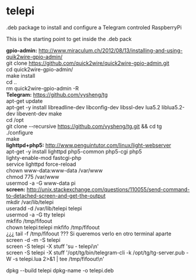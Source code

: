 # telepi
.deb package to install and configure a Telegram controled RaspberryPi

This is the starting point to get inside the .deb pack

**gpio-admin:** http://www.miraculum.ch/2012/08/13/installing-and-using-quik2wire-gpio-admin/  
git clone https://github.com/quick2wire/quick2wire-gpio-admin.git  
cd quick2wire-gpio-admin/  
make install  
cd ..  
rm quick2wire-gpio-admin -R  
**Telegram:** https://github.com/vysheng/tg  
apt-get update  
apt-get -y install libreadline-dev libconfig-dev libssl-dev lua5.2 liblua5.2-dev libevent-dev make  
cd /opt  
git clone --recursive https://github.com/vysheng/tg.git && cd tg  
./configure  
make  
**lighttpd+php5:** http://www.penguintutor.com/linux/light-webserver  
apt-get -y install lighttpd php5-common php5-cgi php5  
lighty-enable-mod fastcgi-php  
service lighttpd force-reload  
chown www-data:www-data /var/www  
chmod 775 /var/www  
usermod -a -G www-data pi  
**screen:** http://unix.stackexchange.com/questions/110055/send-command-to-detached-screen-and-get-the-output  
mkdir /var/lib/telepi  
useradd -d /var/lib/telepi telepi  
usermod -a -G tty telepi  
mkfifo /tmp/fifoout  
chown telepi:telepi mkfifo /tmp/fifoout  
¿¿¿ tail -f /tmp/fifoout ??? Si queremos verlo en otro terminal aparte  
screen -d -m -S telepi  
screen -S telepi -X stuff 'su - telepi\n'  
screen -S telepi -X stuff '/opt/tg/bin/telegram-cli -k /opt/tg/tg-server.pub -W -s telepi.lua 2>&1 | tee /tmp/fifoout\n'  


dpkg --build telepi
dpkg-name -o telepi.deb
